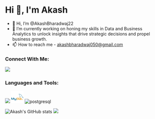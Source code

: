 # Hi 👋, I'm Akash

- 👋 Hi, I’m @AkashBharadwaj22   
- 🌱 I’m currently working on honing my skills in Data and Business Analytics to unlock insights that drive strategic decisions and propel business growth.
- 📫 How to reach me - akashbharadwaj050@gmail.com

 ### Connect With Me: 
 <a href = "https://www.linkedin.com/in/akash-bharadwaj-916325286/"><img src="https://img.icons8.com/fluent/48/000000/linkedin.png"/></a>

 ### Languages and Tools:
 <img src = "https://user-images.githubusercontent.com/25181517/183423507-c056a6f9-1ba8-4312-a350-19bcbc5a8697.png" width = "40"> <img src="https://raw.githubusercontent.com/devicons/devicon/master/icons/mysql/mysql-original-wordmark.svg" alt="mysql" width="40"> <img src="https://img.icons8.com/color/144/000000/postgreesql.png" alt="postgresql" width="40"> 

![Akash's GitHub stats](https://github-readme-stats.vercel.app/api?username=akashbharadwaj22&show_icons=true) <img src = "https://user-images.githubusercontent.com/74038190/212749447-bfb7e725-6987-49d9-ae85-2015e3e7cc41.gif" width = "259">

<!---
AkashBharadwaj22/AkashBharadwaj22 is a ✨ special ✨ repository because its `README.md` (this file) appears on your GitHub profile.
You can click the Preview link to take a look at your changes.
--->
